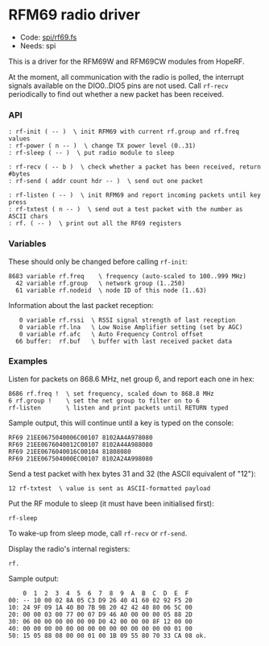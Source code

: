 # RFM69 radio driver

[code]: spi/rf69.fs (spi)
* Code: <a href="https://github.com/jeelabs/embello/tree/master/explore/1608-forth/flib/spi/rf69.fs">spi/rf69.fs</a>
* Needs: spi

This is a driver for the RFM69W and RFM69CW modules from HopeRF.

At the moment, all communication with the radio is polled, the interrupt signals
available on the DIO0..DIO5 pins are not used. Call `rf-recv` periodically to
find out whether a new packet has been received.

### API

[defs]: <> (rf-init rf-power rf-sleep)
```
: rf-init ( -- )  \ init RFM69 with current rf.group and rf.freq values
: rf-power ( n -- )  \ change TX power level (0..31)
: rf-sleep ( -- )  \ put radio module to sleep
```

[defs]: <> (rf-recv rf-send)
```
: rf-recv ( -- b )  \ check whether a packet has been received, return #bytes
: rf-send ( addr count hdr -- )  \ send out one packet
```

[defs]: <> (rf-listen rf-txtest rf.)
```
: rf-listen ( -- )  \ init RFM69 and report incoming packets until key press
: rf-txtest ( n -- )  \ send out a test packet with the number as ASCII chars
: rf. ( -- )  \ print out all the RF69 registers
```

### Variables

These should only be changed before calling `rf-init`:

[defs]: <> (rf.freq rf.group rf.nodeid)
```
8683 variable rf.freq    \ frequency (auto-scaled to 100..999 MHz)
  42 variable rf.group   \ network group (1..250)
  61 variable rf.nodeid  \ node ID of this node (1..63)
```

Information about the last packet reception:

[defs]: <> (rf.rssi rf.lna rf.afc rf.buf)
```
   0 variable rf.rssi  \ RSSI signal strength of last reception
   0 variable rf.lna   \ Low Noise Amplifier setting (set by AGC)
   0 variable rf.afc   \ Auto Frequency Control offset
  66 buffer:  rf.buf   \ buffer with last received packet data
```

### Examples

Listen for packets on 868.6 MHz, net group 6, and report each one in hex:

    8686 rf.freq !  \ set frequency, scaled down to 868.8 MHz
    6 rf.group !    \ set the net group to filter on to 6
    rf-listen       \ listen and print packets until RETURN typed

Sample output, this will continue until a key is typed on the console:

    RF69 21EE0675040006C00107 8102AA4A978080
    RF69 21EE0676040012C00107 8102A44A988080
    RF69 21EE0676040016C00104 81808080
    RF69 21EE067504000EC00107 8102A24A998080

Send a test packet with hex bytes 31 and 32 (the ASCII equivalent of "12"):

    12 rf-txtest  \ value is sent as ASCII-formatted payload

Put the RF module to sleep (it must have been initialised first):

    rf-sleep

To wake-up from sleep mode, call `rf-recv` or `rf-send`.

Display the radio's internal registers:

    rf.

Sample output:

        0  1  2  3  4  5  6  7  8  9  A  B  C  D  E  F
    00: -- 10 00 02 8A 05 C3 D9 26 40 41 60 02 92 F5 20
    10: 24 9F 09 1A 40 B0 7B 9B 20 42 42 40 80 06 5C 00
    20: 00 00 03 00 77 00 07 D9 46 A0 00 00 00 05 88 2D
    30: 06 00 00 00 00 00 00 D0 42 00 00 00 8F 12 00 00
    40: 00 00 00 00 00 00 00 00 00 00 00 00 00 00 01 00
    50: 15 05 88 08 00 00 01 00 1B 09 55 80 70 33 CA 08 ok.
